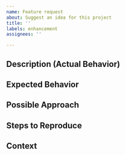 ```yaml
---
name: Feature request
about: Suggest an idea for this project
title: ''
labels: enhancement
assignees: ''

---
```


## Description (Actual Behavior)



## Expected Behavior



## Possible Approach



## Steps to Reproduce



## Context
